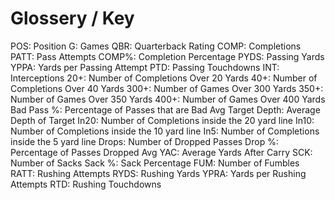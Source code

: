 # Glossery / Key
POS: Position
G: Games
QBR: Quarterback Rating
COMP: Completions
PATT: Pass Attempts
COMP%: Completion Percentage
PYDS: Passing Yards
YPPA: Yards per Passing Attempt
PTD: Passing Touchdowns
INT: Interceptions
20+: Number of Completions Over 20 Yards
40+: Number of Completions Over 40 Yards
300+: Number of Games Over 300 Yards
350+: Number of Games Over 350 Yards
400+: Number of Games Over 400 Yards
Bad Pass %: Percentage of Passes that are Bad
Avg Target Depth: Average Depth of Target
In20: Number of Completions inside the 20 yard line
In10: Number of Completions inside the 10 yard line
In5: Number of Completions inside the 5 yard line
Drops: Number of Dropped Passes
Drop %: Percentage of Passes Dropped
Avg YAC: Average Yards After Carry
SCK: Number of Sacks
Sack %: Sack Percentage
FUM: Number of Fumbles
RATT: Rushing Attempts
RYDS: Rushing Yards
YPRA: Yards per Rushing Attempts
RTD: Rushing Touchdowns
